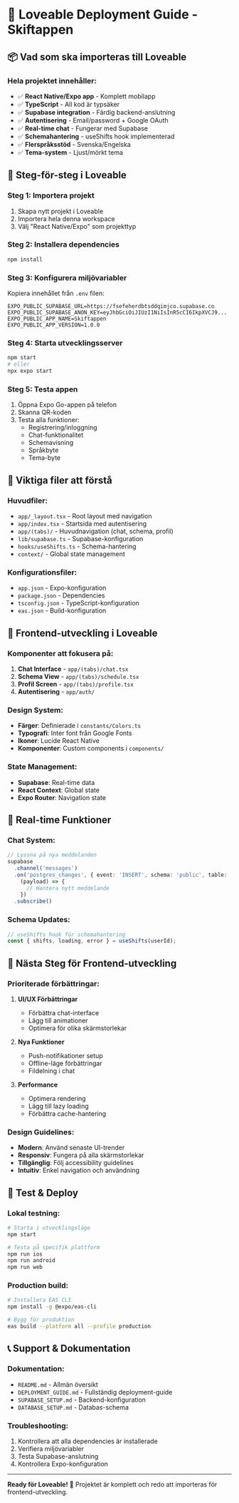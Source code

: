 # 🚀 Loveable Deployment Guide - Skiftappen

## 📦 Vad som ska importeras till Loveable

### Hela projektet innehåller:
- ✅ **React Native/Expo app** - Komplett mobilapp
- ✅ **TypeScript** - All kod är typsäker
- ✅ **Supabase integration** - Färdig backend-anslutning
- ✅ **Autentisering** - Email/password + Google OAuth
- ✅ **Real-time chat** - Fungerar med Supabase
- ✅ **Schemahantering** - useShifts hook implementerad
- ✅ **Flerspråksstöd** - Svenska/Engelska
- ✅ **Tema-system** - Ljust/mörkt tema

## 🔧 Steg-för-steg i Loveable

### Steg 1: Importera projekt
1. Skapa nytt projekt i Loveable
2. Importera hela denna workspace
3. Välj "React Native/Expo" som projekttyp

### Steg 2: Installera dependencies
```bash
npm install
```

### Steg 3: Konfigurera miljövariabler
Kopiera innehållet från `.env` filen:
```env
EXPO_PUBLIC_SUPABASE_URL=https://fsefeherdbtsddqimjco.supabase.co
EXPO_PUBLIC_SUPABASE_ANON_KEY=eyJhbGciOiJIUzI1NiIsInR5cCI6IkpXVCJ9...
EXPO_PUBLIC_APP_NAME=Skiftappen
EXPO_PUBLIC_APP_VERSION=1.0.0
```

### Steg 4: Starta utvecklingsserver
```bash
npm start
# eller
npx expo start
```

### Steg 5: Testa appen
1. Öppna Expo Go-appen på telefon
2. Skanna QR-koden
3. Testa alla funktioner:
   - Registrering/inloggning
   - Chat-funktionalitet
   - Schemavisning
   - Språkbyte
   - Tema-byte

## 📱 Viktiga filer att förstå

### Huvudfiler:
- `app/_layout.tsx` - Root layout med navigation
- `app/index.tsx` - Startsida med autentisering
- `app/(tabs)/` - Huvudnavigation (chat, schema, profil)
- `lib/supabase.ts` - Supabase-konfiguration
- `hooks/useShifts.ts` - Schema-hantering
- `context/` - Global state management

### Konfigurationsfiler:
- `app.json` - Expo-konfiguration
- `package.json` - Dependencies
- `tsconfig.json` - TypeScript-konfiguration
- `eas.json` - Build-konfiguration

## 🎨 Frontend-utveckling i Loveable

### Komponenter att fokusera på:
1. **Chat Interface** - `app/(tabs)/chat.tsx`
2. **Schema View** - `app/(tabs)/schedule.tsx`
3. **Profil Screen** - `app/(tabs)/profile.tsx`
4. **Autentisering** - `app/auth/`

### Design System:
- **Färger**: Definierade i `constants/Colors.ts`
- **Typografi**: Inter font från Google Fonts
- **Ikoner**: Lucide React Native
- **Komponenter**: Custom components i `components/`

### State Management:
- **Supabase**: Real-time data
- **React Context**: Global state
- **Expo Router**: Navigation state

## 🔄 Real-time Funktioner

### Chat System:
```typescript
// Lyssna på nya meddelanden
supabase
  .channel('messages')
  .on('postgres_changes', { event: 'INSERT', schema: 'public', table: 'messages' }, 
    (payload) => {
      // Hantera nytt meddelande
    })
  .subscribe()
```

### Schema Updates:
```typescript
// useShifts hook för schemahantering
const { shifts, loading, error } = useShifts(userId);
```

## 🎯 Nästa Steg för Frontend-utveckling

### Prioriterade förbättringar:
1. **UI/UX Förbättringar**
   - Förbättra chat-interface
   - Lägg till animationer
   - Optimera för olika skärmstorlekar

2. **Nya Funktioner**
   - Push-notifikationer setup
   - Offline-läge förbättringar
   - Fildelning i chat

3. **Performance**
   - Optimera rendering
   - Lägg till lazy loading
   - Förbättra cache-hantering

### Design Guidelines:
- **Modern**: Använd senaste UI-trender
- **Responsiv**: Fungera på alla skärmstorlekar
- **Tillgänglig**: Följ accessibility guidelines
- **Intuitiv**: Enkel navigation och användning

## 🚀 Test & Deploy

### Lokal testning:
```bash
# Starta i utvecklingsläge
npm start

# Testa på specifik plattform
npm run ios
npm run android
npm run web
```

### Production build:
```bash
# Installera EAS CLI
npm install -g @expo/eas-cli

# Bygg för produktion
eas build --platform all --profile production
```

## 📞 Support & Dokumentation

### Dokumentation:
- `README.md` - Allmän översikt
- `DEPLOYMENT_GUIDE.md` - Fullständig deployment-guide
- `SUPABASE_SETUP.md` - Backend-konfiguration
- `DATABASE_SETUP.md` - Databas-schema

### Troubleshooting:
1. Kontrollera att alla dependencies är installerade
2. Verifiera miljövariabler
3. Testa Supabase-anslutning
4. Kontrollera Expo-konfiguration

---
**Ready för Loveable!** 🎉
Projektet är komplett och redo att importeras för frontend-utveckling.